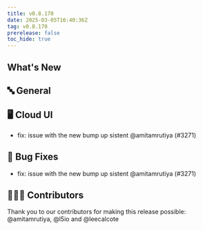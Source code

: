 ```yaml
---
title: v0.8.170
date: 2025-03-05T16:40:36Z
tag: v0.8.170
prerelease: false
toc_hide: true
---
```


## What's New
## 🔤 General
## 🖥 Cloud UI

- fix: issue with the new bump up sistent @amitamrutiya (#3271)

## 🐛 Bug Fixes

- fix: issue with the new bump up sistent @amitamrutiya (#3271)

## 👨🏽‍💻 Contributors

Thank you to our contributors for making this release possible:
@amitamrutiya, @l5io and @leecalcote

